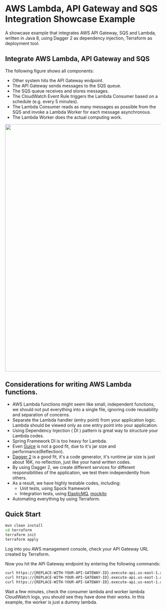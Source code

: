 # AWS Lambda, API Gateway and SQS Integration Showcase Example
A showcase example that integrates AWS API Gateway, SQS and Lambda, written in Java 8, using Dagger 2 as dependency injection, Terraform as deployment tool.

## Integrate AWS Lambda, API Gateway and SQS
The following figure shows all components:
* Other system hits the API Gateway endpoint.
* The API Gateway sends messages to the SQS queue. 
* The SQS queue receives and stores messages.
* The CloudWatch Event Rule triggers the Lambda Consumer based on a schedule (e.g. every 5 minutes).
* The Lambda Consumer reads as many messages as possible from the SQS and invoke a Lambda Worker for each message asynchronous.
* The Lambda Worker does the actual computing work.

<p align="center">
  <img src="https://user-images.githubusercontent.com/2072930/33588139-57fc87a4-d93f-11e7-9719-5add43acae12.png" width="800">
</p>

## Considerations for writing AWS Lambda functions.

* AWS Lambda functions might seem like small, independent functions, we should not put everything into a single file, ignoring code reusability and separation of concerns.
* Separate the Lambda handler (entry point) from your application logic. Lambda should be viewed only as one entry point into your application.
* Using Dependency Injection ( DI ) pattern is great way to structure your Lambda codes.
* Spring Framework DI is too heavy for Lambda.
* Even [Guice](https://github.com/google/guice) is not a good fit, due to it's jar size and performance(Reflection).
* [Dagger 2](https://google.github.io/dagger/) is a good fit, it's a code generator, it's runtime jar size is just about 16K, no reflection, just like your hand written codes.
* By using Dagger 2, we create different services for different responsibilities of the application, we test them independently from others.
* As a result, we have highly testable codes, including:
    * Unit tests, using Spock framework
    * Integration tests, using [ElasticMQ](https://github.com/adamw/elasticmq), [mockito](https://github.com/mockito/mockito)
* Automating everything by using Terraform.

## Quick Start

```bash
mvn clean install
cd terraform
terraform init
terraform apply
```

Log into you AWS management console, check your API Gateway URL created by Terraform.

Now you hit the API Gateway endpoint by entering the following commands:
```bash
curl https://{REPLACE-WITH-YOUR-API-GATEWAY-ID}.execute-api.us-east-1.amazonaws.com/Live/test?eventId=1
curl https://{REPLACE-WITH-YOUR-API-GATEWAY-ID}.execute-api.us-east-1.amazonaws.com/Live/test?eventId=2
curl https://{REPLACE-WITH-YOUR-API-GATEWAY-ID}.execute-api.us-east-1.amazonaws.com/Live/test?eventId=3
```

Wait a few minutes, check the consumer lambda and worker lambda CloudWatch logs, you should see they have done their works. In this example, the worker is just a dummy lambda.
